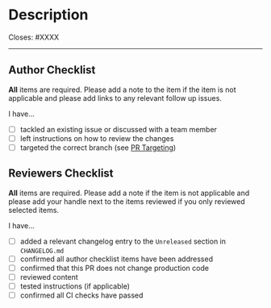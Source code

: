 # Description

<!-- Add a description of the changes that this PR introduces and the files that
are the most critical to review. -->

<!-- Please keep your PR as draft until it's ready for review -->

<!-- Pull requests that sit inactive for longer than 30 days will be closed.  -->

Closes: #XXXX

---

## Author Checklist

**All** items are required. Please add a note to the item if the item is not applicable and
please add links to any relevant follow up issues.

I have...

- [ ] tackled an existing issue or discussed with a team member
- [ ] left instructions on how to review the changes
- [ ] targeted the correct branch (see [PR Targeting](https://github.com/evmos/os/blob/main/CONTRIBUTING.md#pr-targeting))

## Reviewers Checklist

**All** items are required.
Please add a note if the item is not applicable
and please add your handle next to the items reviewed
if you only reviewed selected items.

I have...

- [ ] added a relevant changelog entry to the `Unreleased` section in `CHANGELOG.md`
- [ ] confirmed all author checklist items have been addressed
- [ ] confirmed that this PR does not change production code
- [ ] reviewed content
- [ ] tested instructions (if applicable)
- [ ] confirmed all CI checks have passed
